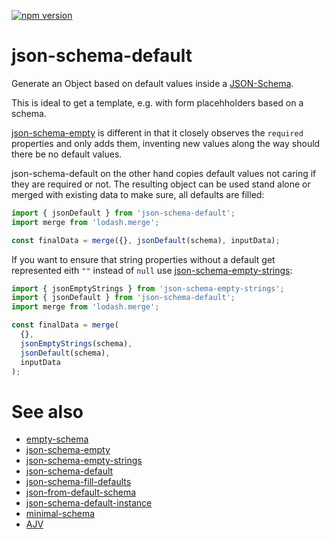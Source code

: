 [![npm version](https://badge.fury.io/js/json-schema-default.svg)](https://badge.fury.io/js/json-schema-default)

# json-schema-default

Generate an Object based on default values inside a [JSON-Schema](https://json-schema.org).

This is ideal to get a template, e.g. with form placehholders based on a schema.

[json-schema-empty](https://www.npmjs.com/package/json-schema-empty) is different in that it closely observes the `required` properties and only adds them, inventing new values along the way should there be no default values.

json-schema-default on the other hand copies default values not caring if they are required or not.
The resulting object can be used stand alone or merged with existing data to make sure, all defaults are filled:

```js
import { jsonDefault } from 'json-schema-default';
import merge from 'lodash.merge';

const finalData = merge({}, jsonDefault(schema), inputData);
```

If you want to ensure that string properties without a default get represented eith `""` instead of `null` use [json-schema-empty-strings](https://www.npmjs.com/package/json-schema-empty-strings/):

```js
import { jsonEmptyStrings } from 'json-schema-empty-strings';
import { jsonDefault } from 'json-schema-default';
import merge from 'lodash.merge';

const finalData = merge(
  {},
  jsonEmptyStrings(schema),
  jsonDefault(schema),
  inputData
);
```

# See also

- [empty-schema](https://github.com/slurmulon/empty-schema)
- [json-schema-empty](https://github.com/romeovs/json-schema-empty)
- [json-schema-empty-strings](https://www.npmjs.com/package/json-schema-empty-strings/)
- [json-schema-default](https://www.npmjs.com/package/json-schema-default)
- [json-schema-fill-defaults](https://www.npmjs.com/package/json-schema-fill-defaults)
- [json-from-default-schema](https://www.npmjs.com/package/json-from-default-schema)
- [json-schema-default-instance](https://www.npmjs.com/package/json-schema-default-instance)
- [minimal-schema](https://github.com/tyv/minimal-schema)
- [AJV](https://ajv.js.org/guide/modifying-data.html#assigning-defaults)
